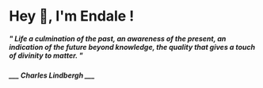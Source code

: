 <h1 title="head"> Hey 👋, I'm Endale !</h1>

**<h5><i>" Life a culmination of the past, an awareness of the present, an indication of the future beyond knowledge, the quality that gives a touch of divinity to matter. "</i></h5>**

*<b>___ Charles Lindbergh ___</b>*
